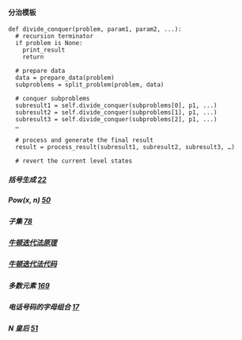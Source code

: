 #### 分治模板 
```
def divide_conquer(problem, param1, param2, ...): 
  # recursion terminator 
  if problem is None: 
	print_result 
	return 

  # prepare data 
  data = prepare_data(problem) 
  subproblems = split_problem(problem, data) 

  # conquer subproblems 
  subresult1 = self.divide_conquer(subproblems[0], p1, ...) 
  subresult2 = self.divide_conquer(subproblems[1], p1, ...) 
  subresult3 = self.divide_conquer(subproblems[2], p1, ...) 
  …

  # process and generate the final result 
  result = process_result(subresult1, subresult2, subresult3, …)
	
  # revert the current level states
```

##### 括号生成 [22](https://leetcode-cn.com/problems/generate-parentheses/)

#####  Pow(x, n) [50](https://leetcode-cn.com/problems/powx-n/)

##### 子集 [78](https://leetcode-cn.com/problems/subsets/)

##### [牛顿迭代法原理](http://www.matrix67.com/blog/archives/361)

##### [牛顿迭代法代码](http://www.voidcn.com/article/p-eudisdmk-zm.html)

##### 多数元素 [169](https://leetcode-cn.com/problems/majority-element/description/)

##### 电话号码的字母组合 [17](https://leetcode-cn.com/problems/letter-combinations-of-a-phone-number/)

##### N 皇后 [51](https://leetcode-cn.com/problems/n-queens/)